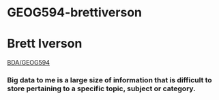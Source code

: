 # GEOG594-brettiverson
# Brett Iverson
[BDA/GEOG594](https://sdsu.instructure.com/courses/162125)
### Big data to me is a large size of information that is difficult to store pertaining to a specific topic, subject or category. 
